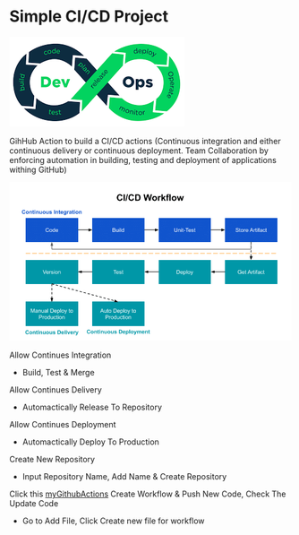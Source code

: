 # Simple CI/CD Project



![devOps](devOps.png)


GihHub Action to build a CI/CD actions
(Continuous integration and either continuous delivery or continuous deployment. Team Collaboration by enforcing automation in building, testing and deployment of applications withing GitHub)


![CI_CD_worflow](CI_CD_worflow.png)



Allow Continues Integration

* Build, Test & Merge


Allow Continues Delivery

* Automactically Release To Repository


Allow Continues Deployment

* Automactically Deploy To Production


Create New Repository

* Input Repository Name, Add Name & Create Repository


Click this [myGithubActions](https://nethanialtan.github.io/myGithubActions/) Create Workflow & Push New Code, Check The Update Code

* Go to Add File, Click Create new file for workflow



 
 
 





